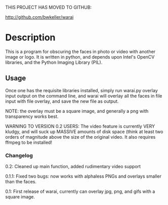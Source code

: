 THIS PROJECT HAS MOVED TO GITHUB:

http://github.com/bwkeller/warai

# Description #
This is a program for obscuring the faces in photo or video with another image or logo.  It is written in python, and depends upon Intel's OpenCV libraries, and the Python Imaging Library (PIL).

## Usage ##

Once one has the requisite libraries installed, simply run warai.py overlay input output on the command line, and warai will overlay all the faces in file input with file overlay, and save the new file as output.

NOTE: the overlay must be a square image, and generally a png with transparency works best.

WARNING TO VERSION 0.2 USERS:  The video feature is currently VERY kludgy, and will suck up MASSIVE amounts of disk space (think at least two orders of magnitude above the size of the original video.  It also requires ffmpeg to be installed!

### Changelog ###

0.2: Cleaned up main function, added rudimentary video support

0.1.1:  Fixed two bugs: now works with alphaless PNGs and overlays smaller than the faces.

0.1: First release of warai, currently can overlay jpg, png, and gifs with a square image.